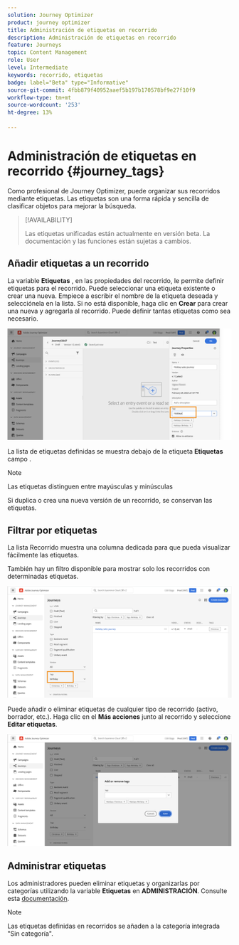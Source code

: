 ```yaml
---
solution: Journey Optimizer
product: journey optimizer
title: Administración de etiquetas en recorrido
description: Administración de etiquetas en recorrido
feature: Journeys
topic: Content Management
role: User
level: Intermediate
keywords: recorrido, etiquetas
badge: label="Beta" type="Informative"
source-git-commit: 4fbb879f40952aaef5b197b170578bf9e27f10f9
workflow-type: tm+mt
source-wordcount: '253'
ht-degree: 13%

---
```


# Administración de etiquetas en recorrido {#journey_tags}

Como profesional de Journey Optimizer, puede organizar sus recorridos mediante etiquetas. Las etiquetas son una forma rápida y sencilla de clasificar objetos para mejorar la búsqueda.

>[!AVAILABILITY]
>
> Las etiquetas unificadas están actualmente en versión beta. La documentación y las funciones están sujetas a cambios.

## Añadir etiquetas a un recorrido

La variable **Etiquetas** , en las propiedades del recorrido, le permite definir etiquetas para el recorrido. Puede seleccionar una etiqueta existente o crear una nueva. Empiece a escribir el nombre de la etiqueta deseada y selecciónela en la lista. Si no está disponible, haga clic en **Crear** para crear una nueva y agregarla al recorrido. Puede definir tantas etiquetas como sea necesario.

![](assets/tags1.png)

La lista de etiquetas definidas se muestra debajo de la etiqueta **Etiquetas** campo .

>[!NOTE]
>
> Las etiquetas distinguen entre mayúsculas y minúsculas
> 
> Si duplica o crea una nueva versión de un recorrido, se conservan las etiquetas.

## Filtrar por etiquetas

La lista Recorrido muestra una columna dedicada para que pueda visualizar fácilmente las etiquetas.

También hay un filtro disponible para mostrar solo los recorridos con determinadas etiquetas.

![](assets/tags2.png)

Puede añadir o eliminar etiquetas de cualquier tipo de recorrido (activo, borrador, etc.). Haga clic en el **Más acciones** junto al recorrido y seleccione **Editar etiquetas**.

![](assets/tags3.png)

## Administrar etiquetas

Los administradores pueden eliminar etiquetas y organizarlas por categorías utilizando la variable **Etiquetas** en **ADMINISTRACIÓN**. Consulte esta [documentación](https://experienceleague.adobe.com/docs/experience-platform/administrative-tags/overview.html).

>[!NOTE]
>
> Las etiquetas definidas en recorridos se añaden a la categoría integrada &quot;Sin categoría&quot;.
